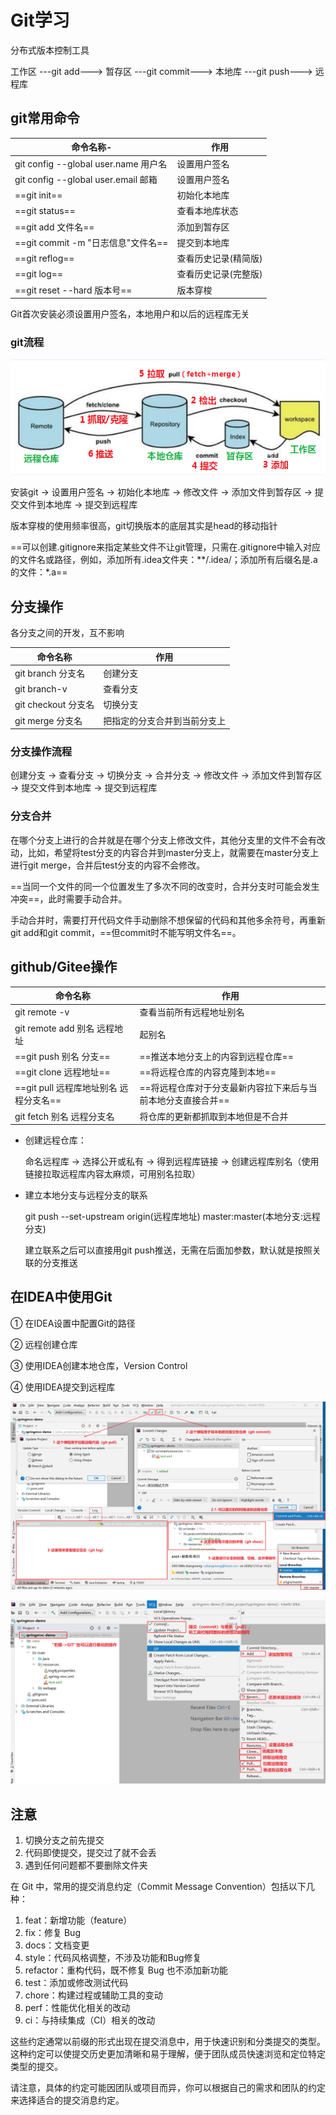 # Git学习

分布式版本控制工具

工作区 ---git add---> 暂存区 ---git commit---> 本地库 ---git push---> 远程库

## git常用命令

| 命令名称-                            | 作用                 |
| ------------------------------------ | -------------------- |
| git config --global user.name 用户名 | 设置用户签名         |
| git config --global user.email 邮箱  | 设置用户签名         |
| ==git init==                         | 初始化本地库         |
| ==git status==                       | 查看本地库状态       |
| ==git add 文件名==                   | 添加到暂存区         |
| ==git commit -m "日志信息"文件名==   | 提交到本地库         |
| ==git reflog==                       | 查看历史记录(精简版) |
| ==git log==                          | 查看历史记录(完整版) |
| ==git reset --hard 版本号==          | 版本穿梭             |

Git首次安装必须设置用户签名，本地用户和以后的远程库无关

### git流程

![git流程](images\git流程.png)

安装git -> 设置用户签名 -> 初始化本地库 -> 修改文件 -> 添加文件到暂存区 -> 提交文件到本地库 -> 提交到远程库

版本穿梭的使用频率很高，git切换版本的底层其实是head的移动指针



==可以创建.gitignore来指定某些文件不让git管理，只需在.gitignore中输入对应的文件名或路径，例如，添加所有.idea文件夹：\*\*/.idea/；添加所有后缀名是.a的文件：\*.a==



## 分支操作

各分支之间的开发，互不影响

| 命令名称            | 作用                         |
| ------------------- | ---------------------------- |
| git branch 分支名   | 创建分支                     |
| git branch-v        | 查看分支                     |
| git checkout 分支名 | 切换分支                     |
| git merge 分支名    | 把指定的分支合并到当前分支上 |

### 分支操作流程

创建分支 -> 查看分支 -> 切换分支 -> 合并分支 -> 修改文件 -> 添加文件到暂存区 -> 提交文件到本地库 -> 提交到远程库

### 分支合并

在哪个分支上进行的合并就是在哪个分支上修改文件，其他分支里的文件不会有改动，比如，希望将test分支的内容合并到master分支上，就需要在master分支上进行git merge，合并后test分支的内容不会修改。

==当同一个文件的同一个位置发生了多次不同的改变时，合并分支时可能会发生冲突==，此时需要手动合并。

手动合并时，需要打开代码文件手动删除不想保留的代码和其他多余符号，再重新git add和git commit，==但commit时不能写明文件名==。



## github/Gitee操作

| 命令名称                               | 作用                                                         |
| -------------------------------------- | ------------------------------------------------------------ |
| git remote -v                          | 查看当前所有远程地址别名                                     |
| git remote add 别名 远程地址           | 起别名                                                       |
| ==git push 别名 分支==                 | ==推送本地分支上的内容到远程仓库==                           |
| ==git clone 远程地址==                 | ==将远程仓库的内容克隆到本地==                               |
| ==git pull 远程库地址别名 远程分支名== | ==将远程仓库对于分支最新内容拉下来后与当前本地分支直接合并== |
| git fetch 别名 远程分支名              | 将仓库的更新都抓取到本地但是不合并                           |

- 创建远程仓库：

  命名远程库 -> 选择公开或私有 -> 得到远程库链接 -> 创建远程库别名（使用链接拉取远程库内容太麻烦，可用别名拉取）

- 建立本地分支与远程分支的联系

  git push --set-upstream origin(远程库地址) master:master(本地分支:远程分支)

  建立联系之后可以直接用git push推送，无需在后面加参数，默认就是按照关联的分支推送



## 在IDEA中使用Git

① 在IDEA设置中配置Git的路径

② 远程创建仓库

③ 使用IDEA创建本地仓库，Version Control

④ 使用IDEA提交到远程库

![idea快速操作入口1](images\idea快速操作入口1.png)

![idea快速操作入口2](images\idea快速操作入口2.png)



## 注意

1. 切换分支之前先提交
2. 代码即使提交，提交过了就不会丢
3. 遇到任何问题都不要删除文件夹



在 Git 中，常用的提交消息约定（Commit Message Convention）包括以下几种：

1. feat：新增功能（feature）
2. fix：修复 Bug
3. docs：文档变更
4. style：代码风格调整，不涉及功能和Bug修复
5. refactor：重构代码，既不修复 Bug 也不添加新功能
6. test：添加或修改测试代码
7. chore：构建过程或辅助工具的变动
8. perf：性能优化相关的改动
9. ci：与持续集成（CI）相关的改动

这些约定通常以前缀的形式出现在提交消息中，用于快速识别和分类提交的类型。这种约定可以使提交历史更加清晰和易于理解，便于团队成员快速浏览和定位特定类型的提交。

请注意，具体的约定可能因团队或项目而异，你可以根据自己的需求和团队的约定来选择适合的提交消息约定。
